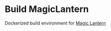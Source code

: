 # Build MagicLantern

Dockerized build environment for [Magic Lantern](https://bitbucket.org/hudson/magic-lantern/)
